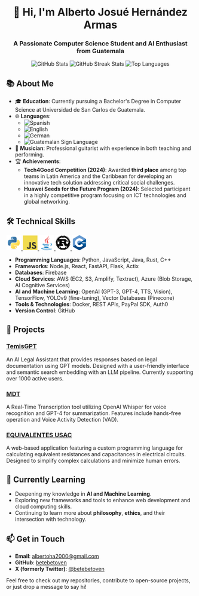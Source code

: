 <h1 align="center">👋 Hi, I'm Alberto Josué Hernández Armas</h1>
<h3 align="center">A Passionate Computer Science Student and AI Enthusiast from Guatemala</h3>



<p align="center">
  <img src="https://github-readme-stats.vercel.app/api?username=betebetoven&show_icons=true&theme=radical" alt="GitHub Stats" />
  <img src="https://github-readme-streak-stats.herokuapp.com/?user=betebetoven&theme=radical" alt="GitHub Streak Stats" />
  <img src="https://github-readme-stats.vercel.app/api/top-langs?username=betebetoven&show_icons=true&locale=en&layout=compact&theme=radical" alt="Top Languages" />
</p>

## 📚 About Me

- 🎓 **Education**: Currently pursuing a Bachelor's Degree in Computer Science at Universidad de San Carlos de Guatemala.
- 🌐 **Languages**:
  - ![Spanish](https://img.shields.io/badge/Spanish-Native-blue)
  - ![English](https://img.shields.io/badge/English-C2-blue)
  - ![German](https://img.shields.io/badge/German-B1-blue)
  - ![Guatemalan Sign Language](https://img.shields.io/badge/Guatemalan%20Sign%20Language-A2-blue)
- 🎸 **Musician**: Professional guitarist with experience in both teaching and performing.
- 🏆 **Achievements**:
  - **Tech4Good Competition (2024)**: Awarded **third place** among top teams in Latin America and the Caribbean for developing an innovative tech solution addressing critical social challenges.
  - **Huawei Seeds for the Future Program (2024)**: Selected participant in a highly competitive program focusing on ICT technologies and global networking.

## 🛠️ Technical Skills

<p align="left">
  <a href="https://www.python.org" target="_blank" rel="noreferrer">
    <img src="https://raw.githubusercontent.com/devicons/devicon/master/icons/python/python-original.svg" alt="python" width="40" height="40"/>
  </a>
  <a href="https://developer.mozilla.org/en-US/docs/Web/JavaScript" target="_blank" rel="noreferrer">
    <img src="https://raw.githubusercontent.com/devicons/devicon/master/icons/javascript/javascript-original.svg" alt="javascript" width="40" height="40"/>
  </a>
  <a href="https://www.java.com" target="_blank" rel="noreferrer">
    <img src="https://raw.githubusercontent.com/devicons/devicon/master/icons/java/java-original.svg" alt="java" width="40" height="40"/>
  </a>
  <a href="https://www.rust-lang.org" target="_blank" rel="noreferrer">
    <img src="https://raw.githubusercontent.com/devicons/devicon/master/icons/rust/rust-plain.svg" alt="rust" width="40" height="40"/>
  </a>
  <a href="https://www.w3schools.com/cpp/" target="_blank" rel="noreferrer">
    <img src="https://raw.githubusercontent.com/devicons/devicon/master/icons/cplusplus/cplusplus-original.svg" alt="cplusplus" width="40" height="40"/>
  </a>
  <!-- Add more icons as needed -->
</p>

- **Programming Languages**: Python, JavaScript, Java, Rust, C++
- **Frameworks**: Node.js, React, FastAPI, Flask, Actix
- **Databases**: Firebase
- **Cloud Services**: AWS (EC2, S3, Amplify, Textract), Azure (Blob Storage, AI Cognitive Services)
- **AI and Machine Learning**: OpenAI (GPT-3, GPT-4, TTS, Vision), TensorFlow, YOLOv9 (fine-tuning), Vector Databases (Pinecone)
- **Tools & Technologies**: Docker, REST APIs, PayPal SDK, Auth0
- **Version Control**: GitHub

## 🚀 Projects

### [TemisGPT](https://www.temisgpt.io)
An AI Legal Assistant that provides responses based on legal documentation using GPT models. Designed with a user-friendly interface and semantic search embedding with an LLM pipeline. Currently supporting over 1000 active users.

### [MDT](https://main.d22905saq15pol.amplifyapp.com)
A Real-Time Transcription tool utilizing OpenAI Whisper for voice recognition and GPT-4 for summarization. Features include hands-free operation and Voice Activity Detection (VAD).

### [EQUIVALENTES USAC](https://f2equivalentes.fly.dev)
A web-based application featuring a custom programming language for calculating equivalent resistances and capacitances in electrical circuits. Designed to simplify complex calculations and minimize human errors.

## 🌱 Currently Learning

- Deepening my knowledge in **AI and Machine Learning**.
- Exploring new frameworks and tools to enhance web development and cloud computing skills.
- Continuing to learn more about **philosophy**, **ethics**, and their intersection with technology.

## 📫 Get in Touch

- **Email**: [albertoha2000@gmail.com](mailto:albertoha2000@gmail.com)
- **GitHub**: [betebetoven](https://github.com/betebetoven)
- **X (formerly Twitter)**: [@betebetoven](https://twitter.com/betebetoven)

Feel free to check out my repositories, contribute to open-source projects, or just drop a message to say hi!
